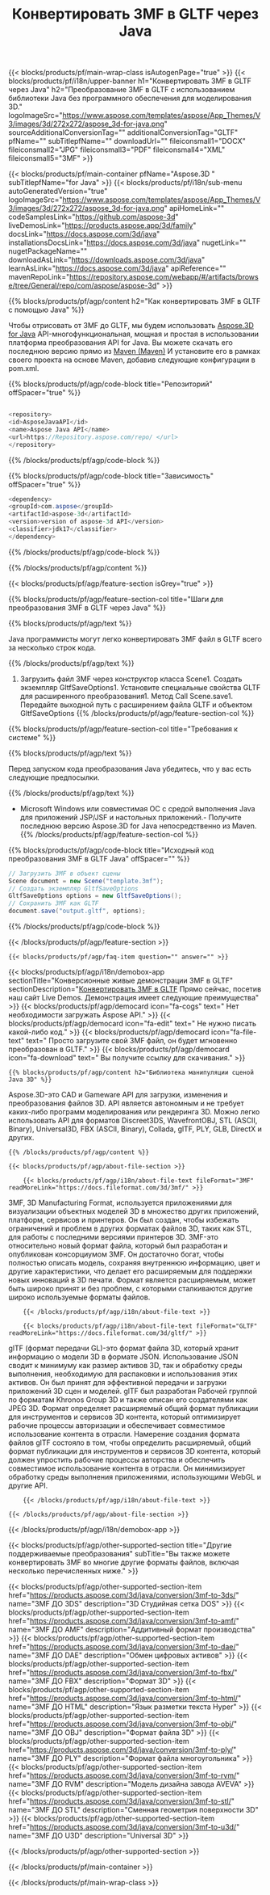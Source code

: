 ﻿---
title: Конвертировать 3MF в GLTF через Java 
weight: 3350
url: /ru/java/conversion/3mf-to-gltf/ 
description: Образец Java кода преобразования для 3MF файла в GLTF. Используйте этот пример кода для преобразования 3MF в GLTF в любом веб-приложении или приложении на базе рабочего стола Java.
---
{{< blocks/products/pf/main-wrap-class isAutogenPage="true" >}}
{{< blocks/products/pf/i18n/upper-banner h1="Конвертировать 3MF в GLTF через Java" h2="Преобразование 3MF в GLTF с использованием библиотеки Java без программного обеспечения для моделирования 3D." logoImageSrc="https://www.aspose.com/templates/aspose/App_Themes/V3/images/3d/272x272/aspose_3d-for-java.png" sourceAdditionalConversionTag="" additionalConversionTag="GLTF" pfName="" subTitlepfName="" downloadUrl="" fileiconsmall1="DOCX" fileiconsmall2="JPG" fileiconsmall3="PDF" fileiconsmall4="XML" fileiconsmall5="3MF" >}}

{{< blocks/products/pf/main-container pfName="Aspose.3D " subTitlepfName="for Java" >}}
{{< blocks/products/pf/i18n/sub-menu autoGeneratedVersion="true" logoImageSrc="https://www.aspose.com/templates/aspose/App_Themes/V3/images/3d/272x272/aspose_3d-for-java.png" apiHomeLink="" codeSamplesLink="https://github.com/aspose-3d" liveDemosLink="https://products.aspose.app/3d/family" docsLink="https://docs.aspose.com/3d/java" installationsDocsLink="https://docs.aspose.com/3d/java" nugetLink="" nugetPackageName="" downloadAsLink="https://downloads.aspose.com/3d/java" learnAsLink="https://docs.aspose.com/3d/java" apiReference="" mavenRepoLink="https://repository.aspose.com/webapp/#/artifacts/browse/tree/General/repo/com/aspose/aspose-3d" >}}

{{% blocks/products/pf/agp/content h2="Как конвертировать 3MF в GLTF с помощью Java" %}}

 Чтобы отрисовать от 3MF до GLTF, мы будем использовать
 [Aspose.3D for Java](https://products.aspose.com/3d/java) 
 API-многофункциональная, мощная и простая в использовании платформа преобразования API for Java. Вы можете скачать его последнюю версию прямо из
 [Maven (Maven)](https://repository.aspose.com/webapp/#/artifacts/browse/tree/General/repo/com/aspose/aspose-3d) 
 И установите его в рамках своего проекта на основе Maven, добавив следующие конфигурации в pom.xml.

{{% blocks/products/pf/agp/code-block title="Репозиторий" offSpacer="true" %}}

```cs

<repository>
<id>AsposeJavaAPI</id>
<name>Aspose Java API</name>
<url>https://Repository.aspose.com/repo/ </url>
</repository>


```

{{% /blocks/products/pf/agp/code-block %}}

{{% blocks/products/pf/agp/code-block title="Зависимость" offSpacer="true" %}}

```cs
<dependency>
<groupId>com.aspose</groupId>
<artifactId>aspose-3d</artifactId>
<version>version of aspose-3d API</version>
<classifier>jdk17</classifier>
</dependency>


```

{{% /blocks/products/pf/agp/code-block %}}

{{% /blocks/products/pf/agp/content %}}

{{< blocks/products/pf/agp/feature-section isGrey="true" >}}

{{% blocks/products/pf/agp/feature-section-col title="Шаги для преобразования 3MF в GLTF через Java" %}}

{{% blocks/products/pf/agp/text %}}

 Java программисты могут легко конвертировать 3MF файл в GLTF всего за несколько строк кода.

{{% /blocks/products/pf/agp/text %}}

1. Загрузить файл 3MF через конструктор класса Scene1. Создать экземпляр GltfSaveOptions1. Установите специальные свойства GLTF для расширенного преобразования1. Метод Call Scene.save1. Передайте выходной путь с расширением файла GLTF и объектом GltfSaveOptions
{{% /blocks/products/pf/agp/feature-section-col %}}

{{% blocks/products/pf/agp/feature-section-col title="Требования к системе" %}}

{{% blocks/products/pf/agp/text %}}

 Перед запуском кода преобразования Java убедитесь, что у вас есть следующие предпосылки.

{{% /blocks/products/pf/agp/text %}}

- Microsoft Windows или совместимая ОС с средой выполнения Java для приложений JSP/JSF и настольных приложений.- Получите последнюю версию Aspose.3D for Java непосредственно из Maven.
{{% /blocks/products/pf/agp/feature-section-col %}}

{{% blocks/products/pf/agp/code-block title="Исходный код преобразования 3MF в GLTF Java" offSpacer="" %}}

```cs
// Загрузить 3MF в объект сцены 
Scene document = new Scene("template.3mf");
// Создать экземпляр GltfSaveOptions 
GltfSaveOptions options = new GltfSaveOptions();
// Сохранить 3MF как GLTF 
document.save("output.gltf", options);   


```

{{% /blocks/products/pf/agp/code-block %}}

{{< /blocks/products/pf/agp/feature-section >}}

    {{< blocks/products/pf/agp/faq-item question="" answer="" >}}
 

<!-- aboutfile Starts -->

{{< blocks/products/pf/agp/i18n/demobox-app sectionTitle="Конверсионные живые демонстрации 3MF в GLTF" sectionDescription="[Конвертировать 3MF в GLTF](https://products.aspose.app/3d/conversion/3mf-to-gltf) Прямо сейчас, посетив наш сайт Live Demos. Демонстрация имеет следующие преимущества" >}}
        {{< blocks/products/pf/agp/democard icon="fa-cogs" text=" Нет необходимости загружать Aspose API." >}}
        {{< blocks/products/pf/agp/democard icon="fa-edit" text=" Не нужно писать какой-либо код." >}}
        {{< blocks/products/pf/agp/democard icon="fa-file-text" text=" Просто загрузите свой 3MF файл, он будет мгновенно преобразован в GLTF." >}}
        {{< blocks/products/pf/agp/democard icon="fa-download" text=" Вы получите ссылку для скачивания." >}}

    {{% blocks/products/pf/agp/content h2="Библиотека манипуляции сценой Java 3D" %}}

 Aspose.3D-это CAD и Gameware API для загрузки, изменения и преобразования файлов 3D. API является автономным и не требует каких-либо программ моделирования или рендеринга 3D. Можно легко использовать API для форматов Discreet3DS, WavefrontOBJ, STL (ASCII, Binary), Universal3D, FBX (ASCII, Binary), Collada, glTF, PLY, GLB, DirectX и других. 



    {{% /blocks/products/pf/agp/content %}}

    {{< blocks/products/pf/agp/about-file-section >}}

        {{< blocks/products/pf/agp/i18n/about-file-text fileFormat="3MF" readMoreLink="https://docs.fileformat.com/3d/3mf/" >}}

3MF, 3D Manufacturing Format, используется приложениями для визуализации объектных моделей 3D в множество других приложений, платформ, сервисов и принтеров. Он был создан, чтобы избежать ограничений и проблем в других форматах файлов 3D, таких как STL, для работы с последними версиями принтеров 3D. 3MF-это относительно новый формат файла, который был разработан и опубликован консорциумом 3MF. Он достаточно богат, чтобы полностью описать модель, сохраняя внутреннюю информацию, цвет и другие характеристики, что делает его расширяемым для поддержки новых инноваций в 3D печати. Формат является расширяемым, может быть широко принят и без проблем, с которыми сталкиваются другие широко используемые форматы файлов.


        {{< /blocks/products/pf/agp/i18n/about-file-text >}}

        {{< blocks/products/pf/agp/i18n/about-file-text fileFormat="GLTF" readMoreLink="https://docs.fileformat.com/3d/gltf/" >}}

glTF (формат передачи GL)-это формат файла 3D, который хранит информацию о модели 3D в формате JSON. Использование JSON сводит к минимуму как размер активов 3D, так и обработку среды выполнения, необходимую для распаковки и использования этих активов. Он был принят для эффективной передачи и загрузки приложений 3D сцен и моделей. glTF был разработан Рабочей группой по форматам Khronos Group 3D и также описан его создателями как JPEG 3D. Формат определяет расширяемый общий формат публикации для инструментов и сервисов 3D контента, который оптимизирует рабочие процессы авторизации и обеспечивает совместимое использование контента в отрасли. Намерение создания формата файлов glTF состояло в том, чтобы определить расширяемый, общий формат публикации для инструментов и сервисов 3D контента, который должен упростить рабочие процессы авторства и обеспечить совместимое использование контента в отрасли. Он минимизирует обработку среды выполнения приложениями, использующими WebGL и другие API.


        {{< /blocks/products/pf/agp/i18n/about-file-text >}}

    {{< /blocks/products/pf/agp/about-file-section >}}

{{< /blocks/products/pf/agp/i18n/demobox-app >}}

<!-- aboutfile Ends -->

{{< blocks/products/pf/agp/other-supported-section title="Другие поддерживаемые преобразования" subTitle="Вы также можете конвертировать 3MF во многие другие форматы файлов, включая несколько перечисленных ниже." >}}

{{< blocks/products/pf/agp/other-supported-section-item href="https://products.aspose.com/3d/java/conversion/3mf-to-3ds/" name="3MF ДО 3DS" description="3D Студийная сетка DOS" >}}
{{< blocks/products/pf/agp/other-supported-section-item href="https://products.aspose.com/3d/java/conversion/3mf-to-amf/" name="3MF ДО AMF" description="Аддитивный формат производства" >}}
{{< blocks/products/pf/agp/other-supported-section-item href="https://products.aspose.com/3d/java/conversion/3mf-to-dae/" name="3MF ДО DAE" description="Обмен цифровых активов" >}}
{{< blocks/products/pf/agp/other-supported-section-item href="https://products.aspose.com/3d/java/conversion/3mf-to-fbx/" name="3MF ДО FBX" description="Формат 3D" >}}
{{< blocks/products/pf/agp/other-supported-section-item href="https://products.aspose.com/3d/java/conversion/3mf-to-html/" name="3MF ДО HTML" description="Язык разметки текста Hyper" >}}
{{< blocks/products/pf/agp/other-supported-section-item href="https://products.aspose.com/3d/java/conversion/3mf-to-obj/" name="3MF ДО OBJ" description="Формат файла 3D" >}}
{{< blocks/products/pf/agp/other-supported-section-item href="https://products.aspose.com/3d/java/conversion/3mf-to-ply/" name="3MF ДО PLY" description="Формат файла многоугольника" >}}
{{< blocks/products/pf/agp/other-supported-section-item href="https://products.aspose.com/3d/java/conversion/3mf-to-rvm/" name="3MF ДО RVM" description="Модель дизайна завода AVEVA" >}}
{{< blocks/products/pf/agp/other-supported-section-item href="https://products.aspose.com/3d/java/conversion/3mf-to-stl/" name="3MF ДО STL" description="Сменная геометрия поверхности 3D" >}}
{{< blocks/products/pf/agp/other-supported-section-item href="https://products.aspose.com/3d/java/conversion/3mf-to-u3d/" name="3MF ДО U3D" description="Universal 3D" >}}

{{< /blocks/products/pf/agp/other-supported-section >}}

{{< /blocks/products/pf/main-container >}}
    
{{< /blocks/products/pf/main-wrap-class >}}